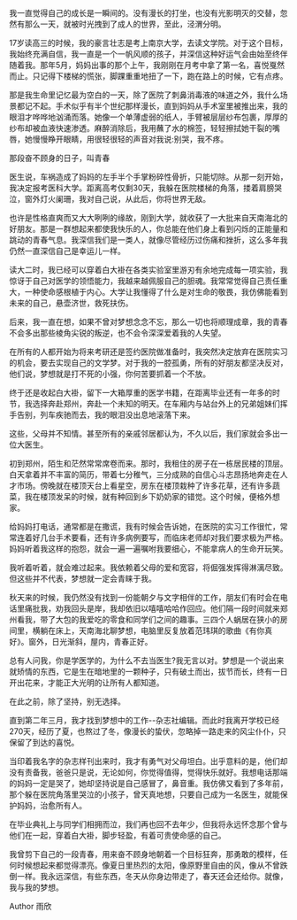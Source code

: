 我一直觉得自己的成长是一瞬间的。没有漫长的打坐，也没有光影明灭的交替，忽然有那么一天，就被时光拽到了成人的世界，至此，泾渭分明。

17岁读高三的时候，我的豪言壮志是考上南京大学，去读文学院。对于这个目标，我始终充满自信，我一直是一个一帆风顺的孩子，并深信这种好运气会由始至终伴随着我。那年5月，妈妈出事的那个上午，我刚刚在月考中拿了第一名，喜悦戛然而止。只记得下楼梯的慌张，脚踝重重地扭了一下，跑在路上的时候，它有点疼。

那是我生命里记忆最为空白的一天，除了医院了刺鼻消毒液的味道之外，我什么场景都记不起。手术似乎有半个世纪那样漫长，直到妈妈从手术室里被推出来，我的眼泪才哗哗地汹涌而落。她像一个单薄虚弱的纸人，手臂被层层纱布包裹，厚厚的纱布却被血液快速渗透。麻醉消除后，我用蘸了水的棉签，轻轻擦拭她干裂的嘴唇，她慢慢睁开眼睛，用很轻很轻的声音对我说:别哭，我不疼。

那段奋不顾身的日子，叫青春

医生说，车祸造成了妈妈的左手半个手掌粉碎性骨折，只能切除。从那一刻开始，我决定报考医科大学。距离高考仅剩30天，我躲在医院楼梯的角落，搂着肩膀哭泣，窗外灯火阑珊，我对自己说，从此后，你将世界无敌。

也许是性格直爽而又大大咧咧的缘故，刚到大学，就收获了一大批来自天南海北的好朋友。那是一群想起来都使我快乐的人，你总能在他们身上看到闪烁的正能量和跳动的青春气息。我深信我们是一类人，就像尽管经历过伤痛和挫折，这么多年我仍然一直深信自己是幸运儿一样。

读大二时，我已经可以穿着白大褂在各类实验室里游刃有余地完成每一项实验，我惊讶于自己对医学的领悟能力，我越来越佩服自己的胆魂。我常常觉得自己责任重大，一种使命感根植于内心。大学让我懂得了什么是对生命的敬畏，我仿佛能看到未来的自己，悬壶济世，救死扶伤。

后来，我一直在想，如果不曾对梦想念念不忘，那么一切也将顺理成章，我的青春不会多出那些棱角尖锐的叛逆，也不会令深深爱着我的人失望。

在所有的人都开始为将来考研还是签约医院做准备时，我突然决定放弃在医院实习的机会，要去实现自己的文学梦。对于我的一腔孤勇，所有的好朋友都坚决反对，他们说，梦想就是打不死的小强，你何苦要抓着一个不放。

终于还是收起白大褂，留下一大箱厚重的医学书籍，在距离毕业还有一年多的时节，我选择奔赴郑州，奔赴一个未知的明天。在车厢内与站台外上的兄弟姐妹们挥手告别，列车疾驰而去，我的眼泪没出息地滚落下来。

这些，父母并不知情。甚至所有的亲戚邻居都认为，不久以后，我们家就会多出一位大医生。

初到郑州，陌生和茫然常常席卷而来。那时，我租住的房子在一栋居民楼的顶层。白天拿着并不丰富的简历，带着七分稚气，三分成熟的自信心斗志昂扬地奔走在人才市场。傍晚就在楼顶天台上看星空，房东在楼顶栽种了许多花草，还有许多蔬菜，我在楼顶发呆的时候，就有种回到乡下奶奶家的错觉。这个时候，便格外想家。

给妈妈打电话，通常都是在撒谎，我有时候会告诉她，在医院的实习工作很忙，常常连着好几台手术要看，还有许多病例要写，而临床老师却对我们要求极为严格。妈妈听着我这样的抱怨，就会一遍一遍嘱咐我要细心，不能拿病人的生命开玩笑。

我听着听着，就会难过起来。我依赖着父母的爱和宽容，将倔强发挥得淋漓尽致。但这些并不代表，梦想就一定会青睐于我。

秋天来的时候，我仍然没有找到一份能朝夕与文字相伴的工作，朋友们有时会在电话里痛批我，劝我回头是岸，我却依旧以嘻嘻哈哈作回应。他们隔一段时间就来郑州看我，带了大包的我爱吃的零食和同学们之间的趣事。三四个人蜗居在狭小的房间里，横躺在床上，天南海北聊梦想，电脑里反复放着范玮琪的歌曲《有你真好》。窗外，日光渐斜，屋内，青春正好。

总有人问我，你是学医学的，为什么不去当医生?我无言以对。梦想是一个说出来就矫情的东西，它是生在暗地里的一颗种子，只有破土而出，拔节而长，终有一日开出花来，才能正大光明的让所有人都知道。

在此之前，除了坚持，别无选择。

直到第二年三月，我才找到梦想中的工作--杂志社编辑。而此时我离开学校已经270天，经历了夏，也熬过了冬，像漫长的蛰伏，忽略掉一路走来的风尘仆仆，只保留了到达的喜悦。

当印着我名字的杂志样刊出来时，我才有勇气对父母坦白。出乎意料的是，他们却没有责备我，爸爸只是说，无论如何，你觉得值得，觉得快乐就好。我想电话那端的妈妈一定是哭了，她却坚持说是自己感冒了，鼻音重。我仿佛又看到了多年前，那个躲在医院角落里哭泣的小孩子，曾天真地想，只要自己成为一名医生，就能保护妈妈，治愈所有人。

在毕业典礼上与同学们相拥而泣，我们再也回不去年少，但我将永远怀念那个曾与他们在一起，穿着白大褂，脚步轻盈，有着可贵使命感的自己。

我曾剪下自己的一段青春，用来奋不顾身地朝着一个目标狂奔，那勇敢的模样，任何时候想起来都觉得漂亮。像夏日里热烈的太阳，像原野里自由的风，像从不曾跌倒一样。我永远深信，有些东西，冬天从你身边带走了，春天还会还给你。就像，我与我的梦想。

Author 雨欣